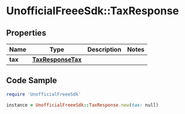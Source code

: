 # UnofficialFreeeSdk::TaxResponse

## Properties

Name | Type | Description | Notes
------------ | ------------- | ------------- | -------------
**tax** | [**TaxResponseTax**](TaxResponseTax.md) |  | 

## Code Sample

```ruby
require 'UnofficialFreeeSdk'

instance = UnofficialFreeeSdk::TaxResponse.new(tax: null)
```


